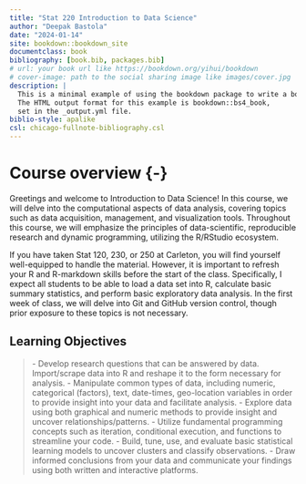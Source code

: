 ```yaml
--- 
title: "Stat 220 Introduction to Data Science"
author: "Deepak Bastola"
date: "2024-01-14"
site: bookdown::bookdown_site
documentclass: book
bibliography: [book.bib, packages.bib]
# url: your book url like https://bookdown.org/yihui/bookdown
# cover-image: path to the social sharing image like images/cover.jpg
description: |
  This is a minimal example of using the bookdown package to write a book.
  The HTML output format for this example is bookdown::bs4_book,
  set in the _output.yml file.
biblio-style: apalike
csl: chicago-fullnote-bibliography.csl
---
```



# Course overview {-}

Greetings and welcome to Introduction to Data Science! In this course, we will delve into the computational aspects of data analysis, covering topics such as data acquisition, management, and visualization tools. Throughout this course, we will emphasize the principles of data-scientific, reproducible research and dynamic programming, utilizing the R/RStudio ecosystem.

If you have taken Stat 120, 230, or 250 at Carleton, you will find yourself well-equipped to handle the material. However, it is important to refresh your R and R-markdown skills before the start of the class. Specifically, I expect all students to be able to load a data set into R, calculate basic summary statistics, and perform basic exploratory data analysis. In the first week of class, we will delve into Git and GitHub version control, though prior exposure to these topics is not necessary.

## Learning Objectives

<blockquote>
- Develop research questions that can be answered by data. Import/scrape data into R and reshape it to the form necessary for analysis.
- Manipulate common types of data, including numeric, categorical (factors), text, date-times, geo-location variables in order to provide insight into your data and facilitate analysis.
- Explore data using both graphical and numeric methods to provide insight and uncover relationships/patterns.
- Utilize fundamental programming concepts such as iteration, conditional execution, and functions to streamline your code.
- Build, tune, use, and evaluate basic statistical learning models to uncover clusters and classify observations.
- Draw informed conclusions from your data and communicate your findings using both written and interactive platforms.
</blockquote>



<!--

1)	Class activities (5%)
2)  Individual assignments (15%)
3)	Paired projects (15%)
4)	Midterm Exams (45%)
5)	Final Project (20%)

-->




